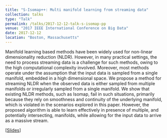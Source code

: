 ```yaml
---
title: "S-Isomap++: Multi manifold learning from streaming data"
collection: talks
type: "Talk"
permalink: /talks/2017-12-12-talk-s-isomap-pp
venue: "2017 IEEE International Conference on Big Data"
date: 2017-12-12
location: "Boston, Massachusetts"
---
```


Manifold learning based methods have been widely used for non-linear dimensionality reduction (NLDR). However, in many practical settings, the need to process streaming data is a challenge for such methods, owing to the high computational complexity involved. Moreover, most methods operate under the assumption that the input data is sampled from a single manifold, embedded in a high dimensional space. We propose a method for streaming NLDR when the observed data is either sampled from multiple manifolds or irregularly sampled from a single manifold. We show that existing NLDR methods, such as Isomap, fail in such situations, primarily because they rely on smoothness and continuity of the underlying manifold, which is violated in the scenarios explored in this paper. However, the proposed algorithm is able to learn effectively in presence of multiple, and potentially intersecting, manifolds, while allowing for the input data to arrive as a massive stream.

[[Slides](https://schrilax.github.io/files/ieee_big_data_2017.pdf)]